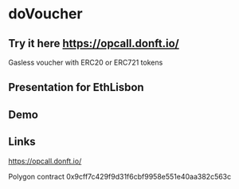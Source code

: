 # doVoucher

## Try it here https://opcall.donft.io/

Gasless voucher with ERC20 or ERC721 tokens


## Presentation for EthLisbon



## Demo




## Links

https://opcall.donft.io/

Polygon contract 
0x9cff7c429f9d31f6cbf9958e551e40aa382c563c
